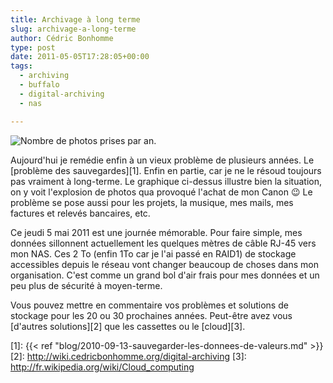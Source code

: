 ```yaml
---
title: Archivage à long terme
slug: archivage-a-long-terme
author: Cédric Bonhomme
type: post
date: 2011-05-05T17:28:05+00:00
tags:
  - archiving
  - buffalo
  - digital-archiving
  - nas

---
```

![Nombre de photos prises par an.](/images/blog/2011/05/photos-progression-per-year.png)

Aujourd'hui je remédie enfin à un vieux problème de plusieurs années.
Le [problème des sauvegardes][1]. Enfin en partie, car je ne le résoud toujours
pas vraiment à long-terme. Le graphique ci-dessus illustre bien la situation,
on y voit l'explosion de photos qua provoqué l'achat de mon Canon 😉
Le problème se pose aussi pour les projets, la musique, mes mails, mes factures
et relevés bancaires, etc.

Ce jeudi 5 mai 2011 est une journée mémorable. Pour faire simple, mes données
sillonnent actuellement les quelques mètres de câble RJ-45 vers mon NAS. Ces
2 To (enfin 1To car je l'ai passé en RAID1) de stockage accessibles depuis le
réseau vont changer beaucoup de choses dans mon organisation. C'est comme un
grand bol d'air frais pour mes données et un peu plus de sécurité à moyen-terme.

Vous pouvez mettre en commentaire vos problèmes et solutions de stockage pour
les 20 ou 30 prochaines années. Peut-être avez vous [d'autres solutions][2] que
les cassettes ou le [cloud][3].

 [1]: {{< ref "blog/2010-09-13-sauvegarder-les-donnees-de-valeurs.md" >}}
 [2]: http://wiki.cedricbonhomme.org/digital-archiving
 [3]: http://fr.wikipedia.org/wiki/Cloud_computing
